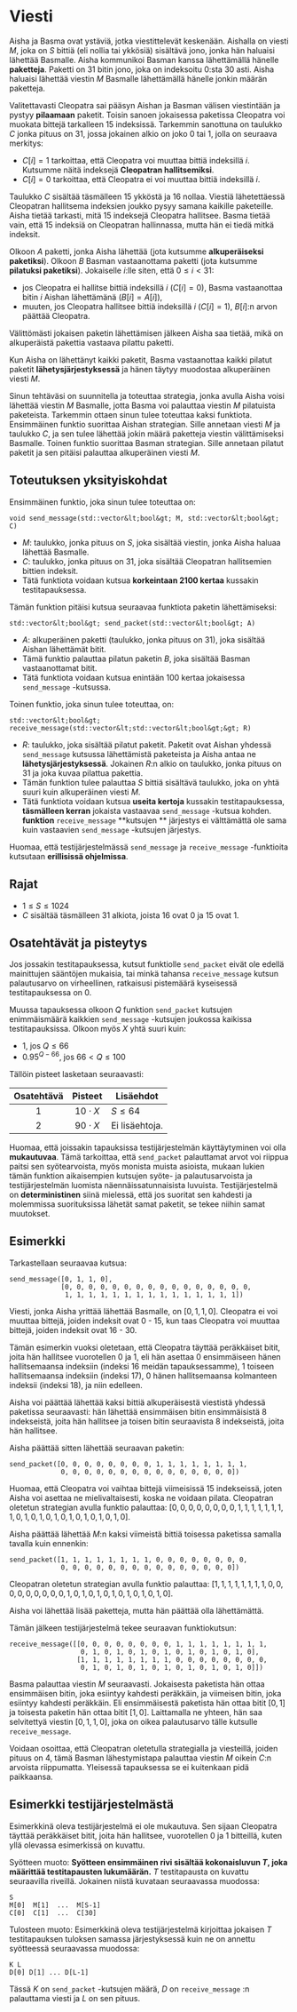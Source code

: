 # Viesti
 
Aisha ja Basma ovat ystäviä, jotka viestittelevät keskenään.
Aishalla on viesti $M$, joka on $S$ bittiä (eli nollia tai ykkösiä) sisältävä jono,
jonka hän haluaisi lähettää Basmalle.
Aisha kommunikoi Basman kanssa lähettämällä hänelle **paketteja**.
Paketti on $31$ bitin jono, joka on indeksoitu $0$:sta $30$ asti.
Aisha haluaisi lähettää viestin $M$ Basmalle
 lähettämällä hänelle jonkin määrän paketteja.

Valitettavasti Cleopatra sai pääsyn Aishan ja Basman välisen viestintään ja pystyy **pilaamaan** paketit.
Toisin sanoen jokaisessa paketissa Cleopatra voi muokata bittejä tarkalleen $15$ indeksissä.
Tarkemmin sanottuna on taulukko $C$ jonka pituus on $31$,
jossa jokainen alkio on joko $0$ tai $1$, jolla on seuraava merkitys:

* $C[i] = 1$
   tarkoittaa, että Cleopatra voi muuttaa bittiä indeksillä $i$.
  Kutsumme näitä indeksejä **Cleopatran hallitsemiksi**.
* $C[i] = 0$
   tarkoittaa, että Cleopatra ei voi muuttaa bittiä indeksillä $i$.

Taulukko $C$ sisältää täsmälleen $15$ ykköstä ja $16$ nollaa.
Viestiä lähetettäessä Cleopatran hallitsema indeksien joukko pysyy samana kaikille paketeille.
Aisha tietää tarkasti, mitä $15$ indeksejä Cleopatra hallitsee.
Basma tietää vain, että $15$ indeksiä on Cleopatran hallinnassa,
mutta hän ei tiedä mitkä indeksit.

Olkoon $A$ paketti, jonka Aisha lähettää
 (jota kutsumme **alkuperäiseksi paketiksi**).
Olkoon $B$ Basman vastaanottama paketti
 (jota kutsumme **pilatuksi paketiksi**).
Jokaiselle $i$:lle siten, että $0 \leq i < 31$:
* jos Cleopatra ei hallitse bittiä indeksillä $i$ ($C[i]=0$),
   Basma vastaanottaa bitin $i$ Aishan lähettämänä ($B[i]=A[i]$),
* muuten, jos Cleopatra hallitsee bittiä indeksillä $i$ ($C[i]=1$),
   $B[i]$:n arvon päättää Cleopatra.

Välittömästi jokaisen paketin lähettämisen jälkeen
Aisha saa tietää, mikä on alkuperäistä pakettia vastaava pilattu paketti.

Kun Aisha on lähettänyt kaikki paketit,
Basma vastaanottaa kaikki pilatut paketit **lähetysjärjestyksessä** ja hänen täytyy muodostaa alkuperäinen viesti $M$.

Sinun tehtäväsi on suunnitella ja toteuttaa strategia,
jonka avulla Aisha voisi lähettää viestin $M$ Basmalle,
jotta Basma voi palauttaa viestin $M$ pilatuista paketeista.
Tarkemmin ottaen sinun tulee toteuttaa kaksi funktiota.
Ensimmäinen funktio suorittaa Aishan strategian.
Sille annetaan viesti $M$ ja taulukko $C$,
ja sen tulee lähettää jokin määrä paketteja viestin välittämiseksi Basmalle.
Toinen funktio suorittaa Basman strategian.
Sille annetaan pilatut paketit ja sen pitäisi palauttaa alkuperäinen viesti $M$.

## Toteutuksen yksityiskohdat

Ensimmäinen funktio, joka sinun tulee toteuttaa on:

```
void send_message(std::vector&lt;bool&gt; M, std::vector&lt;bool&gt; C)
```

* $M$: taulukko, jonka pituus on $S$, joka sisältää viestin, jonka Aisha haluaa lähettää Basmalle.
* $C$: taulukko, jonka pituus on $31$, joka sisältää Cleopatran hallitsemien bittien indeksit.
* Tätä funktiota voidaan kutsua **korkeintaan 2100 kertaa** kussakin testitapauksessa.

Tämän funktion pitäisi kutsua seuraavaa funktiota paketin lähettämiseksi:

```
std::vector&lt;bool&gt; send_packet(std::vector&lt;bool&gt; A)
```

* $A$: alkuperäinen paketti (taulukko, jonka pituus on $31$), joka sisältää Aishan lähettämät bitit.
* Tämä funktio palauttaa pilatun paketin $B$, joka sisältää Basman vastaanottamat bitit.
* Tätä funktiota voidaan kutsua enintään $100$ kertaa
   jokaisessa `send_message` -kutsussa.

Toinen funktio, joka sinun tulee toteuttaa, on:

```
std::vector&lt;bool&gt; receive_message(std::vector&lt;std::vector&lt;bool&gt;&gt; R)
```

* $R$: taulukko, joka sisältää pilatut paketit.
  Paketit ovat Aishan yhdessä `send_message` kutsussa lähettämistä paketeista
   ja Aisha antaa ne **lähetysjärjestyksessä**.
  Jokainen $R$:n alkio on taulukko, jonka pituus on $31$ ja joka kuvaa pilattua pakettia.
* Tämän funktion tulee palauttaa $S$ bittiä sisältävä taulukko, joka on yhtä suuri kuin alkuperäinen viesti $M$.
* Tätä funktiota voidaan kutsua **useita kertoja** kussakin testitapauksessa,
   **täsmälleen kerran** jokaista vastaavaa `send_message` -kutsua kohden.
  **funktion** `receive_message` **kutsujen ** järjestys
   ei välttämättä ole sama kuin vastaavien `send_message` -kutsujen järjestys.

Huomaa, että testijärjestelmässä `send_message` ja `receive_message` -funktioita kutsutaan **erillisissä ohjelmissa**.

## Rajat

* $1 \leq S \leq 1024$
* $C$ sisältää täsmälleen $31$ alkiota, joista $16$ ovat $0$ ja $15$ ovat $1$.

## Osatehtävät ja pisteytys

Jos jossakin testitapauksessa, kutsut funktiolle ``send_packet`` eivät ole edellä mainittujen sääntöjen mukaisia,
 tai minkä tahansa `receive_message` kutsun palautusarvo on virheellinen,
 ratkaisusi pistemäärä kyseisessä testitapauksessa on $0$.

Muussa tapauksessa olkoon $Q$ funktion `send_packet` kutsujen enimmäismäärä
 kaikkien `send_message` -kutsujen joukossa kaikissa testitapauksissa.
Olkoon myös $X$ yhtä suuri kuin:
- $1$, jos $Q \leq 66$
- $0.95 ^ {Q - 66}$, jos $66 < Q \leq 100$

Tällöin pisteet lasketaan seuraavasti:

| Osatehtävä | Pisteet | Lisäehdot |
| :-----: | :----: | ----------------------- |
| 1 | $10 \cdot X$ | $S \leq 64$
| 2 | $90 \cdot X$ | Ei lisäehtoja.

Huomaa, että joissakin tapauksissa testijärjestelmän käyttäytyminen voi olla **mukautuvaa**. 
Tämä tarkoittaa, että `send_packet` palauttamat arvot 
voi riippua paitsi sen syötearvoista, myös monista muista asioista, 
mukaan lukien tämän funktion aikaisempien kutsujen syöte- ja palautusarvoista 
ja testijärjestelmän luomista näennäissatunnaisista luvuista. 
Testijärjestelmä on **deterministinen** siinä mielessä, että jos suoritat sen kahdesti 
ja molemmissa suorituksissa lähetät samat paketit, se tekee niihin samat muutokset.

## Esimerkki

Tarkastellaan seuraavaa kutsua:

```
send_message([0, 1, 1, 0],
             [0, 0, 0, 0, 0, 0, 0, 0, 0, 0, 0, 0, 0, 0, 0, 0, 
              1, 1, 1, 1, 1, 1, 1, 1, 1, 1, 1, 1, 1, 1, 1])
```

Viesti, jonka Aisha yrittää lähettää Basmalle, on $[0, 1, 1, 0]$.
Cleopatra ei voi muuttaa bittejä, joiden indeksit ovat $0$ - $15$,
kun taas Cleopatra voi muuttaa bittejä, joiden indeksit ovat $16$ - $30$.

Tämän esimerkin vuoksi oletetaan, että Cleopatra täyttää peräkkäiset bitit, joita hän hallitsee 
 vuorotellen $0$ ja $1$, eli hän asettaa
 $0$ ensimmäiseen hänen hallitsemaansa indeksiin (indeksi $16$ meidän tapauksessamme),
 $1$ toiseen hallitsemaansa indeksiin (indeksi $17$),
 $0$ hänen hallitsemaansa kolmanteen indeksii (indeksi $18$),
 ja niin edelleen.

Aisha voi päättää lähettää kaksi bittiä alkuperäisestä viestistä yhdessä paketissa seuraavasti:
 hän lähettää ensimmäisen bitin ensimmäisistä $8$ indekseistä, joita hän hallitsee
 ja toisen bitin seuraavista $8$ indekseistä, joita hän hallitsee.

Aisha päättää sitten lähettää seuraavan paketin:

```
send_packet([0, 0, 0, 0, 0, 0, 0, 0, 1, 1, 1, 1, 1, 1, 1, 1,
             0, 0, 0, 0, 0, 0, 0, 0, 0, 0, 0, 0, 0, 0, 0])
```

Huomaa, että Cleopatra voi vaihtaa bittejä viimeisissä $15$ indekseissä,
 joten Aisha voi asettaa ne mielivaltaisesti, koska ne voidaan pilata.
Cleopatran oletetun strategian avulla funktio palauttaa:
 $[0, 0, 0, 0, 0, 0, 0, 0, 1, 1, 1, 1, 1, 1, 1, 1, 0, 1, 0, 1, 0, 1, 0, 1, 0, 1, 0, 1, 0, 1, 0]$.

Aisha päättää lähettää $M$:n kaksi viimeistä bittiä toisessa paketissa
 samalla tavalla kuin ennenkin:

```
send_packet([1, 1, 1, 1, 1, 1, 1, 1, 0, 0, 0, 0, 0, 0, 0, 0,
             0, 0, 0, 0, 0, 0, 0, 0, 0, 0, 0, 0, 0, 0, 0])
```

Cleopatran oletetun strategian avulla funktio palauttaa:
 $[1, 1, 1, 1, 1, 1, 1, 1, 0, 0, 0, 0, 0, 0, 0, 0, 0, 1, 0, 1, 0, 1, 0, 1, 0, 1, 0, 1, 0, 1, 0]$.

Aisha voi lähettää lisää paketteja, mutta hän päättää olla lähettämättä.

Tämän jälkeen testijärjestelmä tekee seuraavan funktiokutsun:

```
receive_message([[0, 0, 0, 0, 0, 0, 0, 0, 1, 1, 1, 1, 1, 1, 1, 1,
                  0, 1, 0, 1, 0, 1, 0, 1, 0, 1, 0, 1, 0, 1, 0],
                 [1, 1, 1, 1, 1, 1, 1, 1, 0, 0, 0, 0, 0, 0, 0, 0,
                  0, 1, 0, 1, 0, 1, 0, 1, 0, 1, 0, 1, 0, 1, 0]])
```

Basma palauttaa viestin $M$ seuraavasti.
Jokaisesta paketista hän ottaa ensimmäisen bitin, joka esiintyy kahdesti peräkkäin,
ja viimeisen bitin, joka esiintyy kahdesti peräkkäin.
Eli ensimmäisestä paketista hän ottaa bitit $[0, 1]$ ja toisesta
paketin hän ottaa bitit $[1, 0]$.
Laittamalla ne yhteen, hän saa selvitettyä viestin $[0, 1, 1, 0]$,
joka on oikea palautusarvo tälle kutsulle `receive_message`.

Voidaan osoittaa, että Cleopatran oletetulla strategialla ja viesteillä, joiden pituus on $4$,
tämä Basman lähestymistapa palauttaa viestin $M$ oikein $C$:n arvoista riippumatta.
Yleisessä tapauksessa se ei kuitenkaan pidä paikkaansa.

## Esimerkki testijärjestelmästä

Esimerkkinä oleva testijärjestelmä ei ole mukautuva.
Sen sijaan Cleopatra täyttää peräkkäiset bitit, joita hän hallitsee, vuorotellen $0$ ja $1$ bitteillä,
 kuten yllä olevassa esimerkissä on kuvattu.

Syötteen muoto: **Syötteen ensimmäinen rivi sisältää kokonaisluvun $T$,
joka määrittää testitapausten lukumäärän.**
$T$ testitapausta on kuvattu seuraavilla riveillä.
Jokainen niistä kuvataan seuraavassa muodossa:

```
S
M[0]  M[1]  ...  M[S-1]
C[0]  C[1]  ...  C[30]
```

Tulosteen muoto:
Esimerkkinä oleva testijärjestelmä kirjoittaa jokaisen $T$ testitapauksen tuloksen
samassa järjestyksessä kuin ne on annettu syötteessä seuraavassa muodossa:

```
K L
D[0] D[1] ... D[L-1]
```

Tässä $K$ on `send_packet` -kutsujen määrä,
 $D$ on `receive_message` :n palauttama viesti
 ja $L$ on sen pituus.